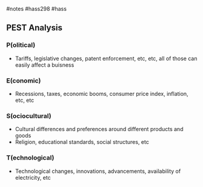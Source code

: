 #notes #hass298 #hass


## PEST Analysis
### P(olitical)
- Tariffs, legislative changes, patent enforcement, etc, etc, all of those can easily affect a buisness

### E(conomic)
- Recessions, taxes, economic booms, consumer price index, inflation, etc, etc

### S(ociocultural)
- Cultural differences and preferences around different products and goods
- Religion, educational standards, social structures, etc

### T(echnological)
- Technological changes, innovations, advancements, availability of electricity, etc


